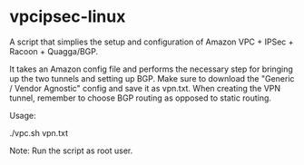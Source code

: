 vpcipsec-linux
==============

A script that simplies the setup and configuration of Amazon VPC + IPSec + Racoon + Quagga/BGP.

It takes an Amazon config file and performs the necessary step for bringing up the two tunnels and setting up BGP. Make sure to download the "Generic / Vendor Agnostic" config and save it as vpn.txt. When creating the VPN tunnel, remember to choose BGP routing as opposed to static routing.


Usage:

./vpc.sh vpn.txt

Note: Run the script as root user.
